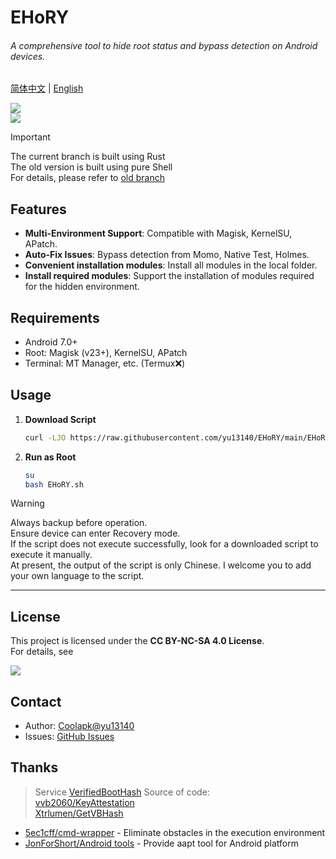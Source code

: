 # EHoRY

###### A comprehensive tool to hide root status and bypass detection on Android devices.

[简体中文](readme.md) | [English](readme_en.md)

![](https://img.shields.io/badge/Platform-Android-green?logo=Android&style=for-the-badge)  
[![](https://img.shields.io/badge/Update_Log-v5.0-orange?style=for-the-badge)](update_log.md)  

> [!IMPORTANT]
> The current branch is built using Rust  
> The old version is built using pure Shell  
> For details, please refer to [old branch](https://github.com/yu13140/EHoRY/tree/old)  

## Features
- **Multi-Environment Support**: Compatible with Magisk, KernelSU, APatch.
- **Auto-Fix Issues**: Bypass detection from Momo, Native Test, Holmes.
- **Convenient installation modules**: Install all modules in the local folder.
- **Install required modules**: Support the installation of modules required for the hidden environment.

## Requirements
- Android 7.0+
- Root: Magisk (v23+), KernelSU, APatch
- Terminal: MT Manager, etc. (Termux❌)

## Usage
1. **Download Script**  
   ```bash
   curl -LJO https://raw.githubusercontent.com/yu13140/EHoRY/main/EHoRY.sh
   ```

2. **Run as Root**  
   ```bash
   su
   bash EHoRY.sh
   ```
> [!WARNING]
> Always backup before operation.  
> Ensure device can enter Recovery mode.  
> If the script does not execute successfully, look for a downloaded script to execute it manually.  
> At present, the output of the script is only Chinese. I welcome you to add your own language to the script.  

---

## License
This project is licensed under the **CC BY-NC-SA 4.0 License**.  
For details, see

[![](https://img.shields.io/badge/License-CC_BY--NC--NA_4.0-blue?style=for-the-badge&logo=Github)](LICENSE)

## Contact
- Author: [Coolapk@yu13140](https://www.coolapk.com/u/24898135)
- Issues: [GitHub Issues](https://github.com/yu13140/EHoRY/issues)

## Thanks
> Service [VerifiedBootHash](https://github.com/yu13140/VerifiedBootHash) Source of code:  
> [vvb2060/KeyAttestation](https://github.com/vvb2060/KeyAttestation)  
> [Xtrlumen/GetVBHash](https://github.com/XtrLumen/GetVBHash)  

- [5ec1cff/cmd-wrapper](https://gist.github.com/5ec1cff/4b3a3ef329094e1427e2397cfa2435ff) - Eliminate obstacles in the execution environment  
- [JonForShort/Android tools](https://github.com/JonForShort/android-tools) - Provide aapt tool for Android platform